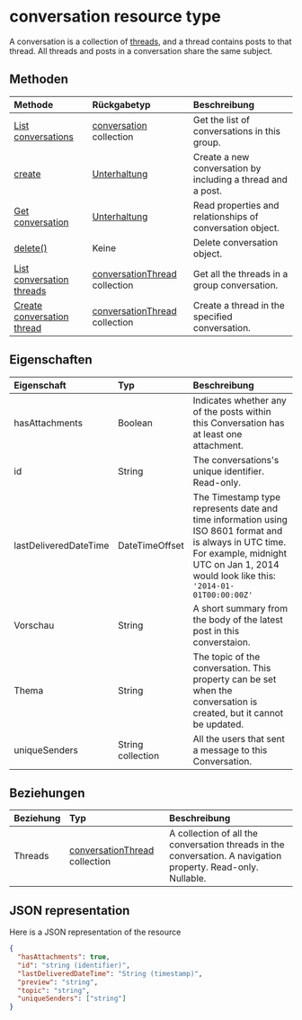 # <a name="conversation-resource-type"></a>conversation resource type

A conversation is a collection of [threads](conversationthread.md), and a thread contains posts to that thread. All threads and posts in a conversation share the same subject.

## <a name="methods"></a>Methoden

| Methode       | Rückgabetyp  |Beschreibung|
|:---------------|:--------|:----------|
|[List conversations](../api/group_list_conversations.md) | [conversation](conversation.md) collection |Get the list of conversations in this group.|
|[create](../api/group_post_conversations.md) |[Unterhaltung](conversation.md)| Create a new conversation by including a thread and a post.|
|[Get conversation](../api/conversation_get.md) | [Unterhaltung](conversation.md) |Read properties and relationships of conversation object.|
|[delete()](../api/conversation_delete.md) | Keine |Delete conversation object. |
|[List conversation threads](../api/conversation_list_threads.md) |[conversationThread](conversationthread.md) collection| Get all the threads in a group conversation.|
|[Create conversation thread](../api/conversation_post_threads.md) |[conversationThread](conversationthread.md) collection| Create a thread in the specified conversation.|


## <a name="properties"></a>Eigenschaften
| Eigenschaft     | Typ   |Beschreibung|
|:---------------|:--------|:----------|
|hasAttachments|Boolean|Indicates whether any of the posts within this Conversation has at least one attachment.|
|id|String|The conversations's unique identifier. Read-only.|
|lastDeliveredDateTime|DateTimeOffset|The Timestamp type represents date and time information using ISO 8601 format and is always in UTC time. For example, midnight UTC on Jan 1, 2014 would look like this: `'2014-01-01T00:00:00Z'`|
|Vorschau|String|A short summary from the body of the latest post in this converstaion.|
|Thema|String|The topic of the conversation. This property can be set when the conversation is created, but it cannot be updated.|
|uniqueSenders|String collection|All the users that sent a message to this Conversation.|

## <a name="relationships"></a>Beziehungen
| Beziehung | Typ   |Beschreibung|
|:---------------|:--------|:----------|
|Threads|[conversationThread](conversationthread.md) collection|A collection of all the conversation threads in the conversation. A navigation property. Read-only. Nullable.|


## <a name="json-representation"></a>JSON representation

Here is a JSON representation of the resource

<!-- {
  "blockType": "resource",
  "optionalProperties": [
    "threads"
  ],
  "keyProperty": "id",
  "@odata.type": "microsoft.graph.conversation"
}-->

```json
{
  "hasAttachments": true,
  "id": "string (identifier)",
  "lastDeliveredDateTime": "String (timestamp)",
  "preview": "string",
  "topic": "string",
  "uniqueSenders": ["string"]
}

```


<!-- uuid: 8fcb5dbc-d5aa-4681-8e31-b001d5168d79
2015-10-25 14:57:30 UTC -->
<!-- {
  "type": "#page.annotation",
  "description": "conversation resource",
  "keywords": "",
  "section": "documentation",
  "tocPath": ""
}-->
